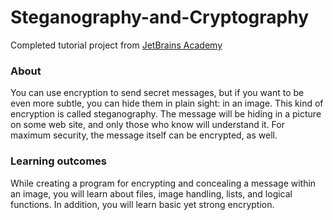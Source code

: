 # Steganography-and-Cryptography
Completed tutorial project from [JetBrains Academy](https://hyperskill.org/)

<h3>About</h3>
You can use encryption to send secret messages, but if you want to be even more subtle, you can hide them in plain sight: in an image.
This kind of encryption is called steganography.
The message will be hiding in a picture on some web site, and only those who know will understand it.
For maximum security, the message itself can be encrypted, as well.

<h3>Learning outcomes</h3>

While creating a program for encrypting and concealing a message within an image, you will learn about files, image handling, lists, and logical functions.
In addition, you will learn basic yet strong encryption.

